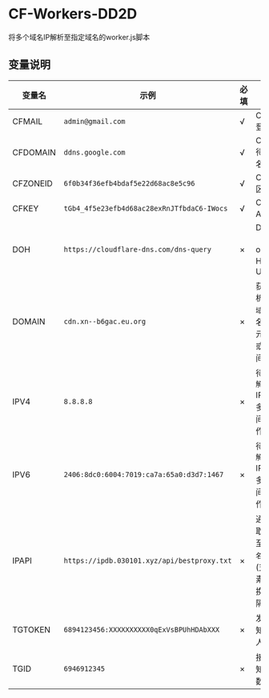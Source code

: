 # CF-Workers-DD2D
将多个域名IP解析至指定域名的worker.js脚本


## 变量说明
| 变量名 | 示例 | 必填 | 备注 |
|--------|---------|-|-----|
| CFMAIL  | `admin@gmail.com` |√| Cloudflare 登录邮箱 |
| CFDOMAIN  | `ddns.google.com` |√| Cloudflare 待解析域名 |
| CFZONEID   | `6f0b34f36efb4bdaf5e22d68ac8e5c96` |√| Cloudflare 区域ID | 
| CFKEY  | `tGb4_4f5e23efb4d68ac28exRnJTfbdaC6-IWocs` |√| Cloudflare API令牌 |
| DOH | `https://cloudflare-dns.com/dns-query` |×| DoH（DNS over HTTPS）URL |
| DOMAIN | `cdn.xn--b6gac.eu.org` |×| 获取待解析至`待解析域名`IP的域名(支持多元素之间`,`或 换行 作间隔) |
| IPV4 | `8.8.8.8` |×| 待解析至`待解析域名`IPv4(支持多元素之间`,`或 换行 作间隔) |
| IPV6 | `2406:8dc0:6004:7019:ca7a:65a0:d3d7:1467` |×| 待解析至`待解析域名`IPv6(支持多元素之间`,`或 换行 作间隔) |
| IPAPI | `https://ipdb.030101.xyz/api/bestproxy.txt` |×| 通过API获取待解析至`待解析域名`IP的接口(支持多元素之间`,`或 换行 作间隔) |
| TGTOKEN | `6894123456:XXXXXXXXXX0qExVsBPUhHDAbXXX` |×| 发送TG通知的机器人token | 
| TGID | `6946912345` |×| 接收TG通知的账户数字ID | 
